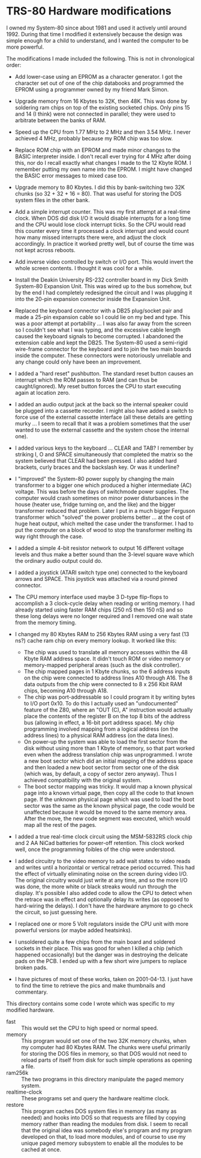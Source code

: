 # TRS-80 Hardware modifications

I owned my System-80 since about 1981 and used it actively until
around 1992. During that time I modified it extensively because
the design was simple enough for a child to understand, and
I wanted the computer to be more powerful.

The modifications I made included the following. This is not
in chronological order:

* Add lower-case using an EPROM as a character generator.
 I got the character set out of one of the chip databooks and
 programmed the EPROM using a programmer owned by my friend
 Mark Simon.
* Upgrade memory from 16 Kbytes to 32K, then 48K.
 This was done by soldering ram chips on top of the existing
 socketed chips. Only pins 15 and 14 (I think) were not connected
 in parallel; they were used to arbitrate between the banks of RAM.
* Speed up the CPU from 1.77 MHz to 2 MHz and then 3.54 MHz.
 I never achieved 4 MHz, probably because my ROM chip was too slow.
* Replace ROM chip with an EPROM and made minor changes to the
 BASIC interpreter inside. I don't recall ever trying for 4 MHz
 after doing this, nor do I recall exactly what changes I made to
 the 12 Kbyte ROM. I remember putting my own name into the EPROM.
 I might have changed the BASIC error messages to mixed case too.
* Upgrade memory to 80 Kbytes. I did this by bank-switching
 two 32K chunks (so 32 + 32 + 16 = 80). That was useful for
 storing the DOS system files in the other bank.
* Add a simple interrupt counter. This was my first attempt at
 a real-time clock. When DOS did disk I/O it would disable interrupts
 for a long time and the CPU would lose clock interrupt ticks. So the CPU
 would read this counter every time it processed a clock interrupt
 and would count how many missed interrupts there were, and adjust
 the clock accordingly. In practice it worked pretty well, but of
 course the time was not kept across reboots.
* Add inverse video controlled by switch or I/O port. This would
 invert the whole screen contents. I thought it was cool for a while.
* Install the Deakin University RS-232 controller board in my
 Dick Smith System-80 Expansion Unit. This was wired up to the bus
 somehow, but by the end I had completely redesigned the circuit
 and I was plugging it into the 20-pin expansion connector inside
 the Expansion Unit.
* Replaced the keyboard connector with a DB25 plug/socket pair
 and made a 25-pin expansion cable so I could lie on my bed and
 type. This was a poor attempt at portability ... I was also far
 away from the screen so I couldn't see what I was typing, and
 the excessive cable length caused the keyboard signals to become
 corrupted. I abandoned the extension cable and kept the DB25.
 The System-80 used a semi-rigid wire-frame connector for the
 keyboard and to join the two main boards inside the computer.
 These connectors were notoriously unreliable and any change
 could only have been an improvement.
* I added a "hard reset" pushbutton. The standard reset button
 causes an interrupt which the ROM passes to RAM (and can thus
 be caught/ignored). My reset button forces the CPU to start
 executing again at location zero.
* I added an audio output jack at the back so the internal
 speaker could be plugged into a cassette recorder. I might
 also have added a switch to force use of the external cassette
 interface (all these details are getting murky ... I seem to
 recall that it was a problem sometimes that the user wanted to
 use the external cassette and the system chose the internal
 one).
* I added various keys to the keyboard ... CLEAR and TAB? I
 remember by striking I, O and SPACE simultaneously that completed
 the matrix so the system believed that CLEAR had been pressed.
 I also added hard brackets, curly braces and the backslash key.
 Or was it underline?
* I "improved" the System-80 power supply by changing the main
 transformer to a bigger one which produced a higher intermediate
 (AC) voltage. This was before the days of switchmode power supplies.
 The computer would crash sometimes on minor power disturbances in
 the house (heater use, fridge turning on, and the like) and the
 bigger transformer reduced that problem. Later I put in a much
 bigger Ferguson transformer which "solved" the power problems
 better ... at the cost of huge heat output, which melted the
 case under the transformer. I had to put the computer on a block
 of wood to stop the transformer melting its way right through
 the case.
* I added a simple 4-bit resistor network to output 16 different
 voltage levels and thus make a better sound than the 3-level square
 wave which the ordinary audio output could do.
* I added a joystick (ATARI switch type one) connected to the
 keyboard arrows and SPACE. This joystick was attached via a
 round pinned connector.
* The CPU memory interface used maybe 3 D-type flip-flops to
 accomplish a 3 clock-cycle delay when reading or writing memory.
 I had already started using faster RAM chips (250 nS then 150 nS)
 and so these long delays were no longer required and I removed
 one wait state from the memory timing.
* I changed my 80 Kbytes RAM to 256 Kbytes RAM using a very
 fast (13 ns?) cache ram chip on every memory lookup. It worked
 like this:
  * The chip was used to translate all memory accesses within the
  48 Kbyte RAM address space. It didn't touch ROM or video memory
  or memory-mapped peripheral areas (such as the disk controller).
  * The chip mapped pages in 1 Kbyte chunks, so the 6 address
  inputs on the chip were connected to address lines A10 through A16.
  The 8 data outputs from the chip were connected to 8 x 256 Kbit
  RAM chips, becoming A10 through A18.
  * The chip was port-addressable so I could program it by
  writing bytes to I/O port 0x10. To do this I actually used an
  "undocumented" feature of the Z80, where an "OUT (C), A"
  instruction would actually place the contents of the register
  B on the top 8 bits of the address bus (allowing in effect,
  a 16-bit port address space). My chip programming involved
  mapping from a logical address (on the address lines) to a
  physical RAM address (on the data lines).
  * On power-up the system was able to load the first sector from
  the disk without using more than 1 Kbyte of memory, so that part
  worked even when the address translation chip was unprogrammed.
  I wrote a new boot sector which did an initial mapping of the
  address space and then loaded a new boot sector from sector one
  of the disk (which was, by default, a copy of sector zero anyway).
  Thus I achieved compatibility with the original system.
  * The boot sector mapping was tricky. It would map a known
  physical page into a known virtual page, then copy all the code
  to that known page. If the unknown physical page which was used
  to load the boot sector was the same as the known physical page,
  the code would be unaffected because it would be moved to the
  same memory area. After the move, the new code segment was
  executed, which would map all the rest of the pages.

* I added a true real-time clock circuit using the MSM-5832RS
 clock chip and 2 AA NiCad batteries for power-off retention. This
 clock worked well, once the programming foibles of the chip were
 understood.

* I added circuitry to the video memory to add wait states to
 video reads and writes until a horizontal or vertical retrace
 period occurred. This had the effect of virtually eliminating
 noise on the screen during video I/O. The original circuitry
 would just write at any time, and so the more I/O was done,
 the more white or black streaks would run through the display.
 It's possible I also added code to allow the CPU to detect when
 the retrace was in effect and optionally delay its writes (as
 opposed to hard-wiring the delays). I don't have the hardware
 anymore to go check the circuit, so just guessing here.

* I replaced one or more 5 Volt regulators inside the CPU unit
 with more powerful versions (or maybe added heatsinks).

* I unsoldered quite a few chips from the main board and soldered
 sockets in their place. This was good for when I killed a chip
 (which happened occasionally) but the danger was in destroying the
 delicate pads on the PCB. I ended up with a few short wire jumpers
 to replace broken pads.

* I have pictures of most of these works, taken on 2001-04-13.
 I just have to find the time to retrieve the pics and make thumbnails
 and commentary.

This directory contains some code I wrote which was specific to my
modified hardware.


<dl>
 <dt>fast</dt>
 <dd>This would set the CPU to high speed or normal speed.</dd>
 <dt>memory</dt>
 <dd>This program would set one of the two 32K memory chunks, when
 my computer had 80 Kbytes RAM. The chunks were useful primarily for
 storing the DOS files in memory, so that DOS would not need to reload
 parts of itself from disk for such simple operations as opening a file.
 </dd>
 <dt>ram256k</dt>
 <dd>The two programs in this directory manipulate the paged memory
 system.</dd>
 <dt>realtime-clock</dt>
 <dd>These programs set and query the hardware realtime clock.</dd>
 <dt>restore</dt>
 <dd>This program caches DOS system files in memory (as many as
 needed) and hooks into DOS so that requests are filled by copying
 memory rather than reading the modules from disk. I seem to recall
 that the original idea was somebody else's program and my program
 developed on that, to load more modules, and of course to use my
 unique paged memory subsystem to enable all the modules to be
 cached at once.</dd>
</dl>
